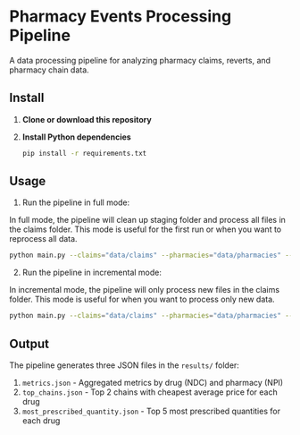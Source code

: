 # Pharmacy Events Processing Pipeline

A data processing pipeline for analyzing pharmacy claims, reverts, and pharmacy chain data.

## Install

1. **Clone or download this repository**

2. **Install Python dependencies**
   ```bash
   pip install -r requirements.txt
   ```

## Usage

1. Run the pipeline in full mode:

In full mode, the pipeline will clean up staging folder and process all files in the claims folder.
This mode is useful for the first run or when you want to reprocess all data.

```bash
python main.py --claims="data/claims" --pharmacies="data/pharmacies" --reverts="data/reverts"
```

2. Run the pipeline in incremental mode:

In incremental mode, the pipeline will only process new files in the claims folder.
This mode is useful for when you want to process only new data.

```bash
python main.py --claims="data/claims" --pharmacies="data/pharmacies" --reverts="data/reverts" --incremental
```

## Output

The pipeline generates three JSON files in the `results/` folder:

1. `metrics.json` - Aggregated metrics by drug (NDC) and pharmacy (NPI)
2. `top_chains.json` - Top 2 chains with cheapest average price for each drug
3. `most_prescribed_quantity.json` - Top 5 most prescribed quantities for each drug
